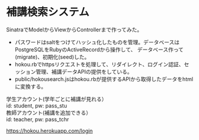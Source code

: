 # 補講検索システム
SinatraでModelからViewからControllerまで作ってみた。<br>
- パスワードはsaltをつけてハッシュ化したものを管理。データベースはPostgreSQLをRubyのActiveRecordから操作して、
データベース作って(migrate)、初期化(seed)した。
- hokou.rbでhttpsリクエストを処理して、リダイレクト、ログイン認証、セッション管理、補講データAPIの提供をしている。
- public/hokousearch.jsはhokou.rbが提供するAPIから取得したデータをhtmlに変換する。

学生アカウント(学年ごとに補講が見れる）<br>
id: student, pw: pass_stu<br>
教師アカウント(補講を追加できる）<br>
id: teacher, pw: pass_tchr<br>

https://hokou.herokuapp.com/login
